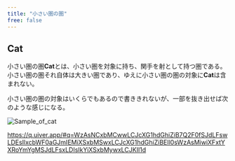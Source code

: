 ```yaml
---
title: "小さい圏の圏"
free: false
---
```


## $\mathbf {Cat}$

小さい圏の圏$\mathbf{Cat}$とは、小さい圏を対象に持ち、関手を射として持つ圏である。小さい圏の圏それ自体は大きい圏であり、ゆえに小さい圏の圏の対象に$\mathbf{Cat}$は含まれない。

小さい圏の圏の対象はいくらでもあるので書ききれないが、一部を抜き出せば次のような感じになる。

![Sample_of_cat](https://storage.googleapis.com/zenn-user-upload/4f43a43d84ed-20231203.png)

https://q.uiver.app/#q=WzAsNCxbMCwwLCJcXG1hdGhiZiB7Q2F0fSJdLFswLDEsIlxcbWF0aGJmIEMiXSxbMSwxLCJcXG1hdGhiZiBEIl0sWzAsMiwiXFxtYXRoYmYgMSJdLFsxLDIsIkYiXSxbMywxLCJKIl1d
